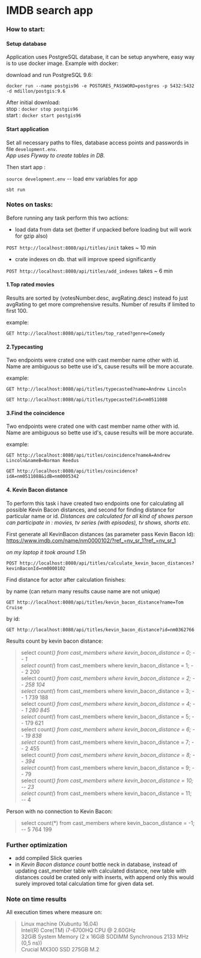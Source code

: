 # IMDB search app #

### How to start: ####

#### Setup database ####

Application uses PostgreSQL database, it can be setup anywhere, easy way is to use docker image.
Example with docker:

download and run PostgreSQL 9.6:

`docker run --name postgis96 -e POSTGRES_PASSWORD=postgres -p 5432:5432 -d mdillon/postgis:9.6`

After initial download:  
stop  : `docker stop postgis96`  
start : `docker start postgis96`  

#### Start application ####

Set all necessary paths to files, database access points and passwords in file `development.env`.  
*App uses Flyway to create tables in DB.*
 
 Then start app :
 
`source development.env` -- load env variables for app

`sbt run`


### Notes on tasks: ###

Before running any task perform this two actions:
* load data from data set (better if unpacked before loading but will work for gzip also)

`POST http://localhost:8080/api/titles/init` takes ~ 10 min
* crate indexes on db. that will improve speed significantly

`POST http://localhost:8080/api/titles/add_indexes` takes ~ 6 min

#### 1.Top rated movies #### 
Results are sorted by (votesNumber.desc, avgRating.desc) instead fo just avgRating to get more comprehensive results.
Number of results if limited to first 100.

example: 

`GET http://localhost:8080/api/titles/top_rated?genre=Comedy`

#### 2.Typecasting #### 

Two endpoints were crated one with cast member name other with id. Name are ambiguous so bette use id's, cause results
will be more accurate.

example:

`GET http://localhost:8080/api/titles/typecasted?name=Andrew Lincoln`

`GET http://localhost:8080/api/titles/typecasted?id=nm0511088`

#### 3.Find the coincidence #### 
 
Two endpoints were crated one with cast member name other with id. Name are ambiguous so bette use id's, cause results
will be more accurate.

example:

`GET http://localhost:8080/api/titles/coincidence?nameA=Andrew Lincoln&nameB=Norman Reedus`

`GET http://localhost:8080/api/titles/coincidence?idA=nm0511088&idB=nm0005342`

####  4. Kevin Bacon distance #### 

To perform this task i have created two endpoints one for calculating all possible Kevin Bacon distances, and
second for finding distance for particular name or id.
*Distances are calculated for all kind of shows person can participate in : movies, tv series (with episodes), tv shows, shorts etc.*

First generate all KevinBacon distances (as parameter pass Kevin Bacon Id):
https://www.imdb.com/name/nm0000102/?ref_=nv_sr_1?ref_=nv_sr_1

*on my laptop it took around 1.5h*

`POST http://localhost:8080/api/titles/calculate_kevin_bacon_distances?kevinBaconId=nm0000102`

Find distance for actor after calculation finishes:

by name (can return many results cause name are not unique)

`GET http://localhost:8080/api/titles/kevin_bacon_distance?name=Tom Cruise`

by id:

`GET http://localhost:8080/api/titles/kevin_bacon_distance?id=nm0362766`

Results count by kevin bacon distance:

>select count(*) from cast_members where kevin_bacon_distance = 0; -- 1  
>select count(*) from cast_members where kevin_bacon_distance = 1; -- 2 200    
>select count(*) from cast_members where kevin_bacon_distance = 2; -- 258 104  
>select count(*) from cast_members where kevin_bacon_distance = 3; -- 1 739 188  
>select count(*) from cast_members where kevin_bacon_distance = 4; -- 1 280 845  
>select count(*) from cast_members where kevin_bacon_distance = 5; -- 179 621  
>select count(*) from cast_members where kevin_bacon_distance = 6; -- 19 838  
>select count(*) from cast_members where kevin_bacon_distance = 7; -- 2 455  
>select count(*) from cast_members where kevin_bacon_distance = 8; -- 394  
>select count(*) from cast_members where kevin_bacon_distance = 9; -- 79  
>select count(*) from cast_members where kevin_bacon_distance = 10; -- 23  
>select count(*) from cast_members where kevin_bacon_distance = 11; -- 4  


Person with no connection to Kevin Bacon:

>select count(*) from cast_members where kevin_bacon_distance = -1; -- 5 764 199



### Further optimization ###

* add compiled Slick queries
* in *Kevin Bacon distance count* bottle neck in database, instead of updating cast_member table with calculated distance,
new table with distances could be crated only with inserts, with append only this would surely improved total calculation time
for given data set. 


### Note on time results ###

All execution times where measure on:

>Linux machine (Xubuntu 16.04)  
>Intel(R) Core(TM) i7-6700HQ CPU @ 2.60GHz  
>32GiB System Memory (2 x 16GiB SODIMM Synchronous 2133 MHz (0,5 ns))  
>Crucial MX300 SSD 275GB M.2
 